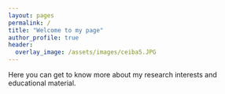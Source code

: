 ```yaml
---
layout: pages
permalink: /
title: "Welcome to my page"
author_profile: true
header:
  overlay_image: /assets/images/ceiba5.JPG
---
```


Here you can get to know more about my research interests and educational material.
